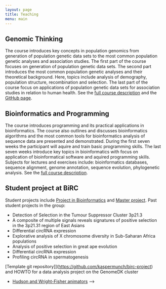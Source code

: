 ```yaml
---
layout: page
title: Teaching
menu: main
---
```


## Genomic Thinking

The course introduces key concepts in population genomics from generation of population genetic data sets to the most common population genetic analyses and association studies. The first part of the course focuses on generation of population genetic data sets. The second part introduces the most common population genetic analyses and their theoretical background. Here, topics include analysis of demography, population structure, recombination and selection. The last part of the course focus on applications of population genetic data sets for association studies in relation to human health. See the [full course description](https://kursuskatalog.au.dk/en/course/87461/Population-Genomics) and the [GitHub page](https://github.com/munch-group/PopulationGenomicsCourse).

## Bioinformatics and Programming

The course introduces programming and its practical applications in bioinformatics. The course also outlines and discusses bioinformatics algorithms and the most common tools for bioinformatics analysis of sequence data are presented and demonstrated. During the first seven weeks the participant will aquire and train basic programming skills. The last seven weeks introduce key topics in bioinformatics with focus on application of bioinformatical software and aquired programming skills. Subjects for lectures and exercises include: bioinformatics databases, sequence alignment, genome annotation, sequence evolution, phylogenetic analysis. See the [full course description](https://kursuskatalog.au.dk/en/course/83382/Bioinformatics-and-Programming).

## Student project at BiRC

Student projects include [Project in Bioinformatics](https://birc.au.dk/studies/pib) and [Master project](https://birc.au.dk/studies/msc-thesis). Past student projects in the group:

- Detection of Selection in the Tumour Suppressor Cluster 3p21.3
- A composite of multiple signals reveals signatures of positive selection in the 3p21.31 region of East Asians
- Differential circRNA expression
- Explorative analysis of X chromosome diversity in Sub-Saharan Africa populations
- Analysis of positive selection in great ape evolution
- Differential circRNA expression
- Profiling circRNA in spermatogenesis

[Template git repository]](https://github.com/kaspermunch/birc-project) and HOWTO for a data analysis project on the GenomeDK cluster

<!-- 
## Interactive learning tools
* [PopGen Dashboards]() (work in progress) -->
* [Hudson and Wright-Fisher animators](http://tildeweb.au.dk/au81667/coalescent/)
 -->
